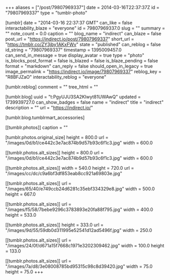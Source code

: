 +++
aliases = ["/post/79807969337"]
date = 2014-03-16T22:37:37Z
id = "79807969337"
type = "tumblr-photo"

[tumblr]
date = "2014-03-16 22:37:37 GMT"
can_like = false
interactability_blaze = "everyone"
id = 79807969337.0
slug = ""
summary = ""
note_count = 0.0
caption = ""
blog_name = "indirect"
can_blaze = false
post_url = "https://indirect.io/post/79807969337"
short_url = "https://tmblr.co/ZY3jby1AKxFWv"
state = "published"
can_reblog = false
id_string = "79807969337"
timestamp = 1395009457.0
can_send_in_message = true
display_avatar = true
type = "photo"
is_blocks_post_format = false
is_blazed = false
is_blaze_pending = false
format = "markdown"
can_reply = false
should_open_in_legacy = true
image_permalink = "https://indirect.io/image/79807969337"
reblog_key = "R8BFJZaO"
interactability_reblog = "everyone"

[tumblr.reblog]
comment = ""
tree_html = ""

[tumblr.blog]
uuid = "t:PgyUJU3SA2Klwyt81UWAwQ"
updated = 1739939727.0
can_show_badges = false
name = "indirect"
title = "indirect"
description = ""
url = "https://indirect.io/"

[tumblr.blog.tumblrmart_accessories]

[[tumblr.photos]]
caption = ""

[tumblr.photos.original_size]
height = 800.0
url = "/images/0d/b1/ce442c3e7ac874b9d57b93c6f1c3.jpg"
width = 600.0

[[tumblr.photos.alt_sizes]]
height = 800.0
url = "/images/0d/b1/ce442c3e7ac874b9d57b93c6f1c3.jpg"
width = 600.0

[[tumblr.photos.alt_sizes]]
width = 540.0
height = 720.0
url = "/images/cc/dc/c9a6bf3df853eab8cc921a69803e.jpg"

[[tumblr.photos.alt_sizes]]
url = "/images/65/40/e749ccb24d6281c35ebf334329e8.jpg"
width = 500.0
height = 667.0

[[tumblr.photos.alt_sizes]]
url = "/images/f5/58/7bebe9296c3783893e20fa88f795.jpg"
width = 400.0
height = 533.0

[[tumblr.photos.alt_sizes]]
height = 333.0
url = "/images/9d/55/59db0d311995e52541d12ad5496f.jpg"
width = 250.0

[[tumblr.photos.alt_sizes]]
url = "/images/24/0f/d671a15f7668c1971e3202309462.jpg"
width = 100.0
height = 133.0

[[tumblr.photos.alt_sizes]]
url = "/images/7a/d8/3e08008785bd95315c98c8d39420.jpg"
width = 75.0
height = 75.0
+++
